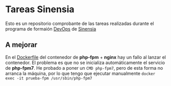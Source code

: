 # Tareas Sinensia

Esto es un repositorio comprobante de las tareas realizadas durante el programa de formaión [DevOps](https://es.wikipedia.org/wiki/DevOps) de [Sinensia](https://www.sinensia.com)

## A mejorar

En el [Dockerfile](php-fpm-OneContainer/Dockerfile) del contenedor de **php-fpm** + **nginx** hay un fallo al lanzar el contenedor. El problema es que no se inicializa automáticamente el servicio de **php-fpm7**. He probado a poner un `CMD php-fpm7`, pero de esta forma no arranca la máquina, por lo que tengo que ejecutar manualmente `docker exec -it prueba-fpm /usr/sbin/php-fpm7`

